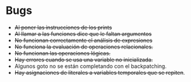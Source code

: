 # Bugs

- ~~Al poner las instrucciones de los prints~~
- ~~Al llamar a las funciones dice que le faltan argumentos~~
- ~~No funcionan correctamente el análisis de expresiones~~
- ~~No funciona la evaluación de operaciones relacionales.~~
- ~~No funcionan las operaciones lógicas.~~
- ~~Hay errores cuando se usa una variable no inicializada.~~
- Algunos goto no se están completando con el backpatching.
- ~~Hay asignaciones de literales a variables temporales que se repiten~~.